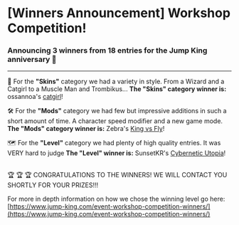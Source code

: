 # [Winners Announcement] Workshop Competition!

### Announcing 3 winners from 18 entries for the Jump King anniversary 🎂

---

 👕  For the **"Skins"** category we had a variety in style. From a Wizard and a Catgirl to a Muscle Man and Trombikus...
**The "Skins" category winner is:** <span class="spoiler">ossannoa's <a href="steam://url/CommunityFilePage/3227404893">catgirl</a></span>!

 🛠️   For the **"Mods"** category we had few but impressive additions in such a short amount of time. A character speed modifier and a new game mode.
**The "Mods" category winner is:** <span class="spoiler">Zebra's <a href="steam://url/CommunityFilePage/3217622959">King vs Fly</a></span>!

 🗺️   For the **"Level"** category we had plenty of high quality entries. It was VERY hard to judge 
**The "Level" winner is:** <span class="spoiler">SunsetKR's <a href="steam://url/CommunityFilePage/3213910173">Cybernetic Utopia</a></span>!

<br>
🏆 🏆 🏆  CONGRATULATIONS TO THE WINNERS! WE WILL CONTACT YOU SHORTLY FOR YOUR PRIZES!!!

<br>

For more in depth information on how we chose the winning level go here: [https://www.jump-king.com/event-workshop-competition-winners/](https://www.jump-king.com/event-workshop-competition-winners/)